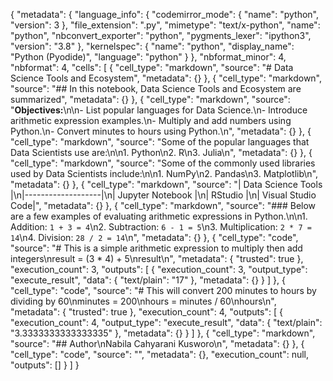 {
  "metadata": {
    "language_info": {
      "codemirror_mode": {
        "name": "python",
        "version": 3
      },
      "file_extension": ".py",
      "mimetype": "text/x-python",
      "name": "python",
      "nbconvert_exporter": "python",
      "pygments_lexer": "ipython3",
      "version": "3.8"
    },
    "kernelspec": {
      "name": "python",
      "display_name": "Python (Pyodide)",
      "language": "python"
    }
  },
  "nbformat_minor": 4,
  "nbformat": 4,
  "cells": [
    {
      "cell_type": "markdown",
      "source": "# Data Science Tools and Ecosystem",
      "metadata": {}
    },
    {
      "cell_type": "markdown",
      "source": "## In this notebook, Data Science Tools and Ecosystem are summarized",
      "metadata": {}
    },
    {
      "cell_type": "markdown",
      "source": "**Objectives:**\n\n- List popular languages for Data Science.\n- Introduce arithmetic expression examples.\n- Multiply and add numbers using Python.\n- Convert minutes to hours using Python.\n",
      "metadata": {}
    },
    {
      "cell_type": "markdown",
      "source": "Some of the popular languages that Data Scientists use are:\n\n1. Python\n2. R\n3. Julia\n",
      "metadata": {}
    },
    {
      "cell_type": "markdown",
      "source": "Some of the commonly used libraries used by Data Scientists include:\n\n1. NumPy\n2. Pandas\n3. Matplotlib\n",
      "metadata": {}
    },
    {
      "cell_type": "markdown",
      "source": "| Data Science Tools |\n|-------------------|\n| Jupyter Notebook  |\n| RStudio           |\n| Visual Studio Code|",
      "metadata": {}
    },
    {
      "cell_type": "markdown",
      "source": "### Below are a few examples of evaluating arithmetic expressions in Python.\n\n1. Addition: `1 + 3 = 4`\n2. Subtraction: `6 - 1 = 5`\n3. Multiplication: `2 * 7 = 14`\n4. Division: `28 / 2 = 14`\n",
      "metadata": {}
    },
    {
      "cell_type": "code",
      "source": "# This is a simple arithmetic expression to multiply then add integers\nresult = (3 * 4) + 5\nresult\n",
      "metadata": {
        "trusted": true
      },
      "execution_count": 3,
      "outputs": [
        {
          "execution_count": 3,
          "output_type": "execute_result",
          "data": {
            "text/plain": "17"
          },
          "metadata": {}
        }
      ]
    },
    {
      "cell_type": "code",
      "source": "# This will convert 200 minutes to hours by dividing by 60\nminutes = 200\nhours = minutes / 60\nhours\n",
      "metadata": {
        "trusted": true
      },
      "execution_count": 4,
      "outputs": [
        {
          "execution_count": 4,
          "output_type": "execute_result",
          "data": {
            "text/plain": "3.3333333333333335"
          },
          "metadata": {}
        }
      ]
    },
    {
      "cell_type": "markdown",
      "source": "## Author\nNabila Cahyarani Kusworo\n",
      "metadata": {}
    },
    {
      "cell_type": "code",
      "source": "",
      "metadata": {},
      "execution_count": null,
      "outputs": []
    }
  ]
}
